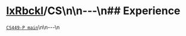# [lxRbckl](https://github.com/lxRbckl/lxRbckl/tree/main)/CS\n\n---\n## Experience
[`CS449-P main`](https://github.com/ala2q6/CS449-P/blob/main/README.md)\n\n---\n
